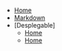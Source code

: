 - [Home](/home.md)
- [Markdown](/markdown)
- [Desplegable]
  - [Home](/home.md)
  - [Home](/home.md)
